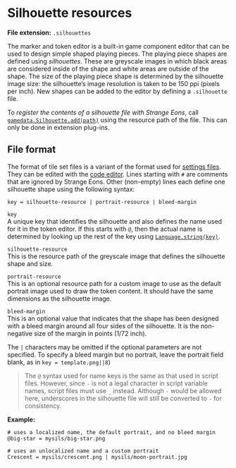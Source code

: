 # Silhouette resources

**File extension:** `.silhouettes`

The marker and token editor is a built-in game component editor that can be used to design simple shaped playing pieces. The playing piece shapes are defined using *silhouettes*. These are greyscale images in which black areas are considered inside of the shape and white areas are outside of the shape. The size of the playing piece shape is determined by the silhouette image size: the silhouette’s image resolution is taken to be 150 ppi (pixels per inch). New shapes can be added to the editor by defining a `.silhouette` file.

To *register the contents of a silhouette file with Strange Eons*, call [`gamedata.Silhouette.add(path)`](assets/javadoc/gamedata/Silhouette.html#add) using the resource path of the file. This can only be done in extension plug-ins.

## File format

The format of tile set files is a variant of the format used for [settings files](dm-res-settings.md). They can be edited with the [code editor](dm-code-editor.md). Lines starting with `#` are comments that are ignored by Strange Eons. Other (non-empty) lines each define one silhouette shape using the following syntax:

```properties
key = silhouette-resource | portrait-resource | bleed-margin
```

`key`  
A unique key that identifies the silhouette and also defines the name used for it in the token editor. If this starts with `@`, then the actual name is determined by looking up the rest of the key using [`Language.string(key)`](assets/javadoc/resources/Language.html#string).

`silhouette-resource`  
This is the resource path of the greyscale image that defines the silhouette shape and size.

`portrait-resource`  
This is an optional resource path for a custom image to use as the default portrait image used to draw the token content. It should have the same dimensions as the silhouette image.

`bleed-margin`  
This is an optional value that indicates that the shape has been designed with a bleed margin around all four sides of the silhouette. It is the non-negative size of the margin in points (1/72 inch).

The `|` characters may be omitted if the optional parameters are not specified. To specify a bleed margin but no portrait, leave the portrait field blank, as in `key = template.png||8`)

> The `@` syntax used for name keys is the same as that used in script files. However, since `-` is not a legal character in script variable names, script files must use `_` instead. Although `-` would be allowed here, underscores in the silhouette file will still be converted to `-` for consistency.

**Example:**

```properties
# uses a localized name, the default portrait, and no bleed margin
@big-star = mysils/big-star.png

# uses an unlocalized name and a custom portrait
Crescent = mysils/crescent.png | mysils/moon-portrait.jpg
```